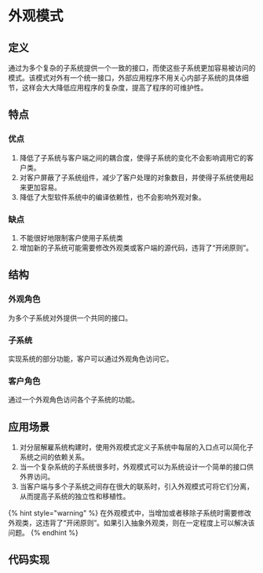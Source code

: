 # 外观模式

## 定义

通过为多个复杂的子系统提供一个一致的接口，而使这些子系统更加容易被访问的模式。该模式对外有一个统一接口，外部应用程序不用关心内部子系统的具体细节，这样会大大降低应用程序的复杂度，提高了程序的可维护性。

## 特点

### 优点

1. 降低了子系统与客户端之间的耦合度，使得子系统的变化不会影响调用它的客户类。
2. 对客户屏蔽了子系统组件，减少了客户处理的对象数目，并使得子系统使用起来更加容易。
3. 降低了大型软件系统中的编译依赖性，也不会影响外观对象。

### 缺点

1. 不能很好地限制客户使用子系统类
2. 增加新的子系统可能需要修改外观类或客户端的源代码，违背了“开闭原则”。

## 结构

### 外观角色

为多个子系统对外提供一个共同的接口。

### 子系统

实现系统的部分功能，客户可以通过外观角色访问它。

### 客户角色

通过一个外观角色访问各个子系统的功能。

## 应用场景

1. 对分层解雇系统构建时，使用外观模式定义子系统中每层的入口点可以简化子系统之间的依赖关系。
2. 当一个复杂系统的子系统很多时，外观模式可以为系统设计一个简单的接口供外界访问。
3. 当客户端与多个子系统之间存在很大的联系时，引入外观模式可将它们分离，从而提高子系统的独立性和移植性。

{% hint style="warning" %}
在外观模式中，当增加或者移除子系统时需要修改外观类，这违背了“开闭原则”。如果引入抽象外观类，则在一定程度上可以解决该问题。
{% endhint %}

## 代码实现

